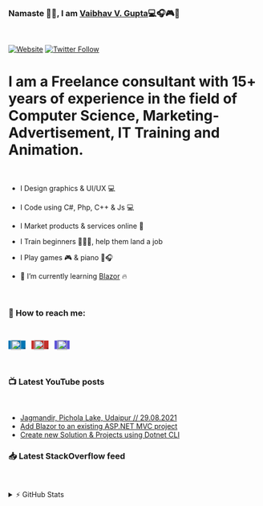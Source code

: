 ### Namaste 🙏🏼, I am [Vaibhav V. Gupta][website]💻🎧🎮🎹

<br />

[![Website](https://img.shields.io/website?label=vvgonline.net&style=for-the-badge&url=https%3A%2F%2Fvvgonline.net)](https://vvgonline.net)
[![Twitter Follow](https://img.shields.io/twitter/follow/vvgonlinedotnet?color=1DA1F2&logo=twitter&style=for-the-badge)](https://twitter.com/intent/follow?original_referer=https%3A%2F%2Fgithub.com%2Fvvgonlinedotentr&screen_name=VVGonlinedotnet)

# I am a Freelance consultant with 15+ years of experience in the field of Computer Science, Marketing-Advertisement, IT Training and Animation.

<br />

- I Design graphics & UI/UX 💻

- I Code using C#, Php, C++ & Js 💻

- I Market products & services online 🛒

- I Train beginners 👨🏼‍🎓, help them land a job

- I Play games 🎮 & piano 🎹🎧

- 🌱 I’m currently learning [Blazor](https://blazor.net/) 🔥

<br />

### 📮 How to reach me:

<br />

<a href="https://www.instagram.com/vvgonline/" bgcolor= "#0077b5" style="background-color: #0077b5;" width="40px" height="40px">
<!-- <a href="https://www.instagram.com/vvgonline/" heigth="20px" > -->
    <img alt="VVGonline | LinkedIn" width="20px" height="20px" align="center" style="padding: 1%; margin-bottom: 1.5%; margin-top: 1%;" src="https://cdn.jsdelivr.net/npm/simple-icons@v3/icons/linkedin.svg" />
    <!-- <img src="https://upload.wikimedia.org/wikipedia/commons/0/01/LinkedIn_Logo.svg" heigth="20px" style="max-width: 20%"> -->
</a>&nbsp;&nbsp;
<a href="https://www.youtube.com/channel/UCsFTSQ6exutOIpP-wHl8qQQ" bgcolor="#c4302b" style="background-color: #c4302b">
<!-- <a href="https://www.youtube.com/channel/UCsFTSQ6exutOIpP-wHl8qQQ" heigth="20px" > -->
    <img alt="VVGonline | YouTube"width="20px" height="20px" align="center" style="padding: 1%; margin-bottom: 1.5%; margin-top: 1%;" src="https://cdn.jsdelivr.net/npm/simple-icons@v3/icons/youtube.svg" />
    <!-- <img src="https://upload.wikimedia.org/wikipedia/commons/6/68/Light_logo_of_YouTube_%282015-2017%29.svg" heigth="20px" style="max-width: 12%"> -->
</a>&nbsp;&nbsp;
<a href="https://www.instagram.com/vvgonline/" bgcolor="#5B51D8" style="background-color: #5B51D8">
<!-- <a href="https://www.instagram.com/vvgonline/" heigth="20px" > -->
    <img alt="VVGonline | Instagram" width="20px" height="20px" align="center" style="padding: 1%; margin-bottom: 1.5%; margin-top: 1%;" src="https://cdn.jsdelivr.net/npm/simple-icons@v3/icons/instagram.svg" />
    <!-- <img src="https://upload.wikimedia.org/wikipedia/commons/thumb/a/a5/Instagram_icon.png/800px-Instagram_icon.png" heigth="20px" style="max-width: 6%;"> -->
</a>

<br />
<br />

### 📺 Latest YouTube posts

<br />

<!-- YOUTUBE:START -->
- [Jagmandir, Pichola Lake, Udaipur // 29.08.2021](https://www.youtube.com/watch?v=tk1Gqv2z5sc)
- [Add Blazor to an existing ASP.NET MVC project](https://www.youtube.com/watch?v=luR_-CLlDU4)
- [Create new Solution & Projects using Dotnet CLI](https://www.youtube.com/watch?v=89TPsF12BnY)
<!-- YOUTUBE:END -->

### 📥 Latest StackOverflow feed

<br />

<!-- STACKOVERFLOW:START -->
<!-- STACKOVERFLOW:END -->

<br />

<details>

  <summary>⚡ GitHub Stats</summary>

  [![VVGonline's github stats](https://github-readme-stats.vercel.app/api?username=vvgonline&show_icons=true&theme=synthwave)](https://github.com/vvgonline)

</details>

<!--
Hi there 👋
**vvgonline/vvgonline** is a ✨ _special_ ✨ repository because its `README.md` (this file) appears on your GitHub profile.

Here are some ideas to get you started:

- 🔭 I’m currently working on ...
- 🌱 I’m currently learning ...
- 👯 I’m looking to collaborate on ...
- 🤔 I’m looking for help with ...
- 💬 Ask me about ...
- 📫 How to reach me: ...
- 😄 Pronouns: ...
- ⚡ Fun fact: ...
-->

<!-- define links -->

[website]: https://vvgonline.net
[twitter]: https://twitter.com/vvgonlinedotnet
[youtube]: https://www.youtube.com/channel/UCsFTSQ6exutOIpP-wHl8qQQ
[instagram]: https://www.instagram.com/vvgonline/
[linkedin]: https://www.linkedin.com/in/vvgonline-dot-net/
